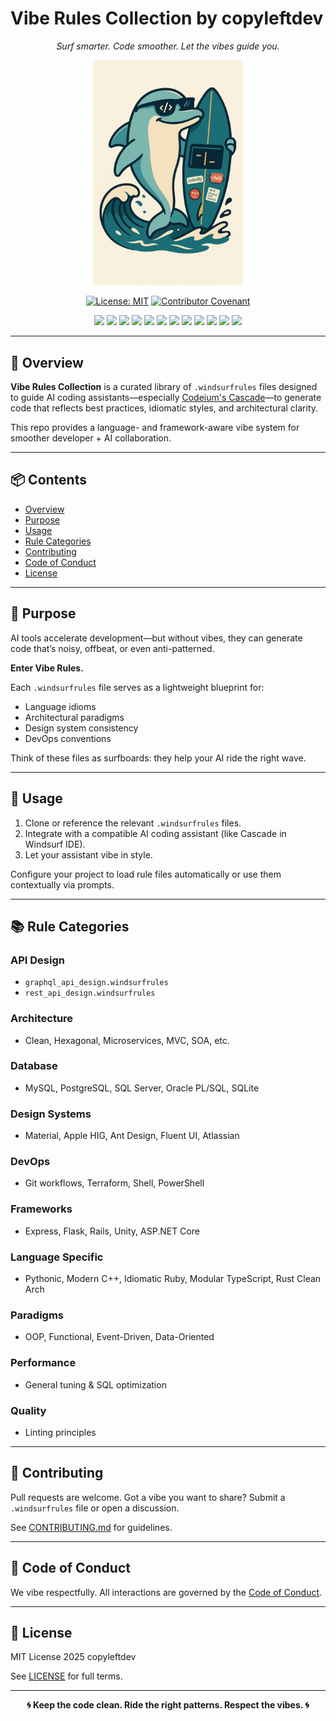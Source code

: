 # Vibe Rules Collection by copyleftdev



<p align="center">
  <em>Surf smarter. Code smoother. Let the vibes guide you.</em>
</p>

<p align="center">
  <img src="assets/logo.png" alt="Vibey the Coding Surfer Dolphin" width="240"/>
</p>

<p align="center">
  <a href="https://opensource.org/licenses/MIT"><img src="https://img.shields.io/badge/License-MIT-yellow.svg" alt="License: MIT"></a>
  <a href="CODE_OF_CONDUCT.md"><img src="https://img.shields.io/badge/Contributor%20Covenant-v2.1-ff69b4.svg" alt="Contributor Covenant"></a>
</p>

<p align="center">
  <a href="language/pythonic.windsurfrules"><img src="https://img.shields.io/badge/Python-3776AB?style=flat&logo=python&logoColor=white"></a>
  <a href="language/cpp_modern_best_practices.windsurfrules"><img src="https://img.shields.io/badge/C%2B%2B-00599C?style=flat&logo=cplusplus&logoColor=white"></a>
  <a href="language/typescript_modular.windsurfrules"><img src="https://img.shields.io/badge/JavaScript-F7DF1E?style=flat&logo=javascript&logoColor=black"></a>
  <a href="language/typescript_modular.windsurfrules"><img src="https://img.shields.io/badge/TypeScript-3178C6?style=flat&logo=typescript&logoColor=white"></a>
  <a href="language/golang_best_practices.windsurfrules"><img src="https://img.shields.io/badge/Go-00ADD8?style=flat&logo=go&logoColor=white"></a>
  <a href="language/rust_clean_architecture.windsurfrules"><img src="https://img.shields.io/badge/Rust-000000?style=flat&logo=rust&logoColor=white"></a>
  <a href="language/php_modern_best_practices.windsurfrules"><img src="https://img.shields.io/badge/PHP-777BB4?style=flat&logo=php&logoColor=white"></a>
  <a href="language/ruby_idiomatic_best_practices.windsurfrules"><img src="https://img.shields.io/badge/Ruby-CC342D?style=flat&logo=ruby&logoColor=white"></a>
  <a href="database/generic_sql_best_practices.windsurfrules"><img src="https://img.shields.io/badge/SQL-Various-blue?style=flat&logo=postgresql&logoColor=white"></a>
  <a href="devops/dockerfile_best_practices.windsurfrules"><img src="https://img.shields.io/badge/Docker-2496ED?style=flat&logo=docker&logoColor=white"></a>
  <a href="devops/kubernetes_manifests.windsurfrules"><img src="https://img.shields.io/badge/Kubernetes-326CE5?style=flat&logo=kubernetes&logoColor=white"></a>
  <a href="devops/terraform_best_practices.windsurfrules"><img src="https://img.shields.io/badge/Terraform-7B42BC?style=flat&logo=terraform&logoColor=white"></a>
</p>

---

## 🌊 Overview

**Vibe Rules Collection** is a curated library of `.windsurfrules` files designed to guide AI coding assistants—especially [Codeium's Cascade](https://codeium.com)—to generate code that reflects best practices, idiomatic styles, and architectural clarity.

This repo provides a language- and framework-aware vibe system for smoother developer + AI collaboration.

---

## 📦 Contents

- [Overview](#overview)
- [Purpose](#purpose)
- [Usage](#usage)
- [Rule Categories](#rule-categories)
- [Contributing](#contributing)
- [Code of Conduct](#code-of-conduct)
- [License](#license)

---

## 🎯 Purpose

AI tools accelerate development—but without vibes, they can generate code that’s noisy, offbeat, or even anti-patterned.

**Enter Vibe Rules.**

Each `.windsurfrules` file serves as a lightweight blueprint for:
- Language idioms
- Architectural paradigms
- Design system consistency
- DevOps conventions

Think of these files as surfboards: they help your AI ride the right wave.

---

## 🚀 Usage

1. Clone or reference the relevant `.windsurfrules` files.
2. Integrate with a compatible AI coding assistant (like Cascade in Windsurf IDE).
3. Let your assistant vibe in style.

Configure your project to load rule files automatically or use them contextually via prompts.

---

## 📚 Rule Categories

### API Design
- `graphql_api_design.windsurfrules`
- `rest_api_design.windsurfrules`

### Architecture
- Clean, Hexagonal, Microservices, MVC, SOA, etc.

### Database
- MySQL, PostgreSQL, SQL Server, Oracle PL/SQL, SQLite

### Design Systems
- Material, Apple HIG, Ant Design, Fluent UI, Atlassian

### DevOps
- Git workflows, Terraform, Shell, PowerShell

### Frameworks
- Express, Flask, Rails, Unity, ASP.NET Core

### Language Specific
- Pythonic, Modern C++, Idiomatic Ruby, Modular TypeScript, Rust Clean Arch

### Paradigms
- OOP, Functional, Event-Driven, Data-Oriented

### Performance
- General tuning & SQL optimization

### Quality
- Linting principles

---

## 🤝 Contributing

Pull requests are welcome. Got a vibe you want to share? Submit a `.windsurfrules` file or open a discussion.

See [CONTRIBUTING.md](CONTRIBUTING.md) for guidelines.

---

## 🌈 Code of Conduct

We vibe respectfully. All interactions are governed by the [Code of Conduct](CODE_OF_CONDUCT.md).

---

## 📄 License

MIT License 2025 copyleftdev

See [LICENSE](LICENSE) for full terms.

---

<p align="center">
  <strong>🌀 Keep the code clean. Ride the right patterns. Respect the vibes. 🌀</strong>
</p>
